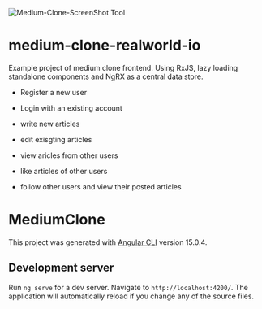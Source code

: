 
![Medium-Clone-ScreenShot Tool](https://github.com/user-attachments/assets/fefc160a-d339-481c-acca-20814643bee5)

# medium-clone-realworld-io

Example project of medium clone frontend.
Using RxJS, lazy loading standalone components and NgRX as a central data store.

- Register a new user

- Login with an existing account

- write new articles

- edit exisgting articles

- view aricles from other users

- like articles of other users

- follow other users and view their posted articles

# MediumClone

This project was generated with [Angular CLI](https://github.com/angular/angular-cli) version 15.0.4.

## Development server

Run `ng serve` for a dev server. Navigate to `http://localhost:4200/`. The application will automatically reload if you change any of the source files.
